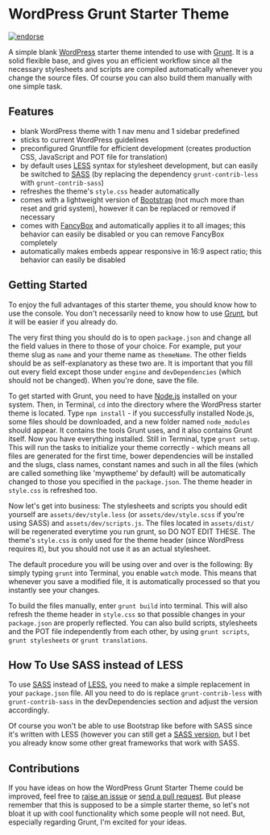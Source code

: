 WordPress Grunt Starter Theme
=============================

[![endorse](https://api.coderwall.com/felixarntz/endorsecount.png)](https://coderwall.com/felixarntz)

A simple blank [WordPress](http://wordpress.org/) starter theme intended to use with [Grunt](http://gruntjs.com/). It is a solid flexible base, and gives you an efficient workflow since all the necessary stylesheets and scripts are compiled automatically whenever you change the source files. Of course you can also build them manually with one simple task.

Features
--------

* blank WordPress theme with 1 nav menu and 1 sidebar predefined
* sticks to current WordPress guidelines
* preconfigured Gruntfile for efficient development (creates production CSS, JavaScript and POT file for translation)
* by default uses [LESS](http://lesscss.org/) syntax for stylesheet development, but can easily be switched to [SASS](http://sass-lang.com/) (by replacing the dependency `grunt-contrib-less` with `grunt-contrib-sass`)
* refreshes the theme's `style.css` header automatically
* comes with a lightweight version of [Bootstrap](http://getbootstrap.com/) (not much more than reset and grid system), however it can be replaced or removed if necessary
* comes with [FancyBox](http://fancybox.net/) and automatically applies it to all images; this behavior can easily be disabled or you can remove FancyBox completely
* automatically makes embeds appear responsive in 16:9 aspect ratio; this behavior can easily be disabled

Getting Started
---------------

To enjoy the full advantages of this starter theme, you should know how to use the console.
You don't necessarily need to know how to use [Grunt](http://gruntjs.com/), but it will be easier if you already do.

The very first thing you should do is to open `package.json` and change all the field values in there to those of your choice. For example, put your theme slug as `name` and your theme name as `themeName`. The other fields should be as self-explanatory as these two are. It is important that you fill out every field except those under `engine` and `devDependencies` (which should not be changed). When you're done, save the file.

To get started with Grunt, you need to have [Node.js](http://nodejs.org/) installed on your system. Then, in Terminal, `cd` into the directory where the WordPress starter theme is located. Type `npm install` - if you successfully installed Node.js, some files should be downloaded, and a new folder named `node_modules` should appear. It contains the tools Grunt uses, and it also contains Grunt itself. Now you have everything installed. Still in Terminal, type `grunt setup`. This will run the tasks to initialize your theme correctly - which means all files are generated for the first time, bower dependencies will be installed and the slugs, class names, constant names and such in all the files (which are called something like 'mywptheme' by default) will be automatically changed to those you specified in the `package.json`. The theme header in `style.css` is refreshed too.

Now let's get into business: The stylesheets and scripts you should edit yourself are `assets/dev/style.less` (or `assets/dev/style.scss` if you're using SASS) and `assets/dev/scripts.js`. The files located in `assets/dist/` will be regenerated everytime you run grunt, so DO NOT EDIT THESE. The theme's `style.css` is only used for the theme header (since WordPress requires it), but you should not use it as an actual stylesheet.

The default procedure you will be using over and over is the following: By simply typing `grunt` into Terminal, you enable `watch` mode. This means that whenever you save a modified file, it is automatically processed so that you instantly see your changes.

To build the files manually, enter `grunt build` into terminal. This will also refresh the theme header in `style.css` so that possible changes in your `package.json` are properly reflected. You can also build scripts, stylesheets and the POT file independently from each other, by using `grunt scripts`, `grunt stylesheets` or `grunt translations`.

How To Use SASS instead of LESS
-------------------------------

To use [SASS](http://sass-lang.com/) instead of [LESS](http://lesscss.org/), you need to make a simple replacement in your `package.json` file. All you need to do is replace `grunt-contrib-less` with `grunt-contrib-sass` in the devDependencies section and adjust the version accordingly.

Of course you won't be able to use Bootstrap like before with SASS since it's written with LESS (however you can still get a [SASS version](http://getbootstrap.com/getting-started/#download), but I bet you already know some other great frameworks that work with SASS.

Contributions
-------------

If you have ideas on how the WordPress Grunt Starter Theme could be improved, feel free to [raise an issue](https://github.com/felixarntz/wordpress-grunt-starter-theme/issues) or [send a pull request](https://github.com/felixarntz/wordpress-grunt-starter-theme/pulls). But please remember that this is supposed to be a simple starter theme, so let's not bloat it up with cool functionality which some people will not need. But, especially regarding Grunt, I'm excited for your ideas.

